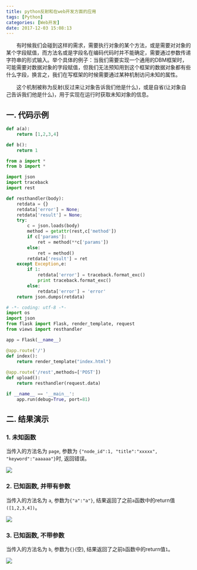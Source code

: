 ```yaml
---
title: python反射和在web开发方面的应用
tags: [Python]
categories: [Web开发]
date: 2017-12-03 15:08:13
---
```



　　有时候我们会碰到这样的需求，需要执行对象的某个方法，或是需要对对象的某个字段赋值，而方法名或是字段名在编码代码时并不能确定，需要通过参数传递字符串的形式输入。举个具体的例子：当我们需要实现一个通用的DBM框架时，可能需要对数据对象的字段赋值，但我们无法预知用到这个框架的数据对象都有些什么字段，换言之，我们在写框架的时候需要通过某种机制访问未知的属性。

　　这个机制被称为反射(反过来让对象告诉我们他是什么)，或是自省(让对象自己告诉我们他是什么)，用于实现在运行时获取未知对象的信息。

## 一. 代码示例
``` python a.py
def a(a):
    return [1,2,3,4]
```

``` python b.py
def b():
    return 1
```

``` python rest.py
from a import *
from b import *
```

<!-- more -->

``` python views.py
import json
import traceback
import rest

def resthandler(body):
    retdata = {}
    retdata['error'] = None;
    retdata['result'] = None;
    try:
        c = json.loads(body)
        method = getattr(rest,c['method'])
        if c['params']:
            ret = method(**c['params'])
        else:
            ret = method()
        retdata['result'] = ret
    except Exception,e:
        if 1:
            retdata['error'] = traceback.format_exc()
            print traceback.format_exc()
        else:
            retdata['error'] = 'error'
    return json.dumps(retdata)
```

``` python main.py
# -*- coding: utf-8 -*-
import os
import json
from flask import Flask, render_template, request
from views import resthandler

app = Flask(__name__)

@app.route('/')
def index():
    return render_template("index.html")
    
@app.route('/rest',methods=['POST'])
def upload():
    return resthandler(request.data)

if __name__ == '__main__':
    app.run(debug=True, port=81)
```

## 二. 结果演示

### 1. 未知函数

当传入的方法名为 `page`, 参数为 `{"node_id":1, "title":"xxxxx", "keyword":"aaaaaa"}`时, 返回错误。

![](https://blog-1256977701.cos.ap-chengdu.myqcloud.com/python反射和在web开发方面的应用/1_未知函数.jpg)

### 2. 已知函数, 并带有参数

当传入的方法名为 `a`, 参数为`{"a":"a"}`, 结果返回了之前`a`函数中的return值`([1,2,3,4])`。

![](https://blog-1256977701.cos.ap-chengdu.myqcloud.com/python反射和在web开发方面的应用/2_已知函数并带有参数.jpg)

### 3. 已知函数, 不带参数

当传入的方法名为 `b`, 参数为`{}`(空), 结果返回了之前`b`函数中的return值`1`。

![](https://blog-1256977701.cos.ap-chengdu.myqcloud.com/python反射和在web开发方面的应用/3_已经函数不带参数.jpg)